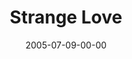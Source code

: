 ---
layout: message
category: message
series: "Special Effects"
title: "Strange Love"
date: 2005-07-09-00-00
message_id: 112
audio: "http://s3.amazonaws.com/crossroads-media/messages/audio/Special_Effects_04_07-10-05_Strange_Love.mp3"
audio-duration: "42:00"
explicit: false
---